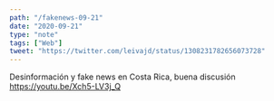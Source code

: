 ```yaml
---
path: "/fakenews-09-21"
date: "2020-09-21"
type: "note"
tags: ["Web"]
tweet: "https://twitter.com/leivajd/status/1308231782656073728"
---
```


Desinformación y fake news en Costa Rica, buena discusión https://youtu.be/Xch5-LV3j_Q
